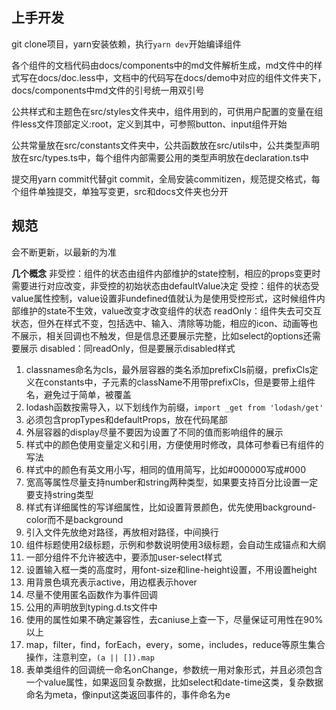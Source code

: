 ## 上手开发
git clone项目，yarn安装依赖，执行`yarn dev`开始编译组件

各个组件的文档代码由docs/components中的md文件解析生成，md文件中的样式写在docs/doc.less中，文档中的代码写在docs/demo中对应的组件文件夹下，docs/components中md文件的引号统一用双引号

公共样式和主题色在src/styles文件夹中，组件用到的，可供用户配置的变量在组件less文件顶部定义:root，定义到其中，可参照button、input组件开始

公共常量放在src/constants文件夹中，公共函数放在src/utils中，公共类型声明放在src/types.ts中，每个组件内部需要公用的类型声明放在declaration.ts中

提交用yarn commit代替git commit，全局安装commitizen，规范提交格式，每个组件单独提交，单独写变更，src和docs文件夹也分开

## 规范
会不断更新，以最新的为准

**几个概念**
非受控：组件的状态由组件内部维护的state控制，相应的props变更时需要进行对应改变，非受控的初始状态由defaultValue决定
受控：组件的状态受value属性控制，value设置非undefined值就认为是使用受控形式，这时候组件内部维护的state不生效，value改变才改变组件的状态
readOnly：组件失去可交互状态，但外在样式不变，包括选中、输入、清除等功能，相应的icon、动画等也不展示，相关回调也不触发，但是信息还要展示完整，比如select的options还需要展示
disabled：同readOnly，但是要展示disabled样式

1. classnames命名为cls，最外层容器的类名添加prefixCls前缀，prefixCls定义在constants中，子元素的className不用带prefixCls，但是要带上组件名，避免过于简单，被覆盖
2. lodash函数按需导入，以下划线作为前缀，`import _get from 'lodash/get'`
3. 必须包含propTypes和defaultProps，放在代码尾部
4. 外层容器的display尽量不要因为设置了不同的值而影响组件的展示
5. 样式中的颜色使用变量定义和引用，方便使用时修改，具体可参看已有组件的写法
6. 样式中的颜色有英文用小写，相同的值用简写，比如#000000写成#000
7. 宽高等属性尽量支持number和string两种类型，如果要支持百分比设置一定要支持string类型
8. 样式有详细属性的写详细属性，比如设置背景颜色，优先使用background-color而不是background
9. 引入文件先放绝对路径，再放相对路径，中间换行
10. 组件标题使用2级标题，示例和参数说明使用3级标题，会自动生成锚点和大纲
11. 一部分组件不允许被选中，要添加user-select样式
12. 设置输入框一类的高度时，用font-size和line-height设置，不用设置height
13. 用背景色填充表示active，用边框表示hover
14. 尽量不使用匿名函数作为事件回调
15. 公用的声明放到typing.d.ts文件中
16. 使用的属性如果不确定兼容性，去caniuse上查一下，尽量保证可用性在90%以上
17. map，filter，find，forEach，every，some，includes，reduce等原生集合操作，注意判空，`(a || []).map`
18. 表单类组件的回调统一命名onChange，参数统一用对象形式，并且必须包含一个value属性，如果返回复杂数据，比如select和date-time这类，复杂数据命名为meta，像input这类返回事件的，事件命名为e


